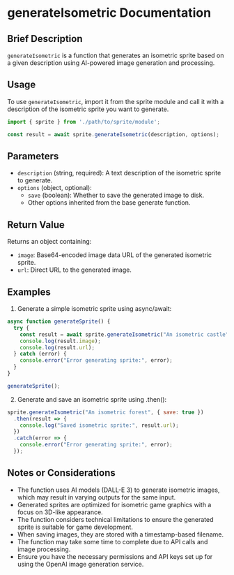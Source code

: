# generateIsometric Documentation

## Brief Description
`generateIsometric` is a function that generates an isometric sprite based on a given description using AI-powered image generation and processing.

## Usage
To use `generateIsometric`, import it from the sprite module and call it with a description of the isometric sprite you want to generate.

```javascript
import { sprite } from './path/to/sprite/module';

const result = await sprite.generateIsometric(description, options);
```

## Parameters
- `description` (string, required): A text description of the isometric sprite to generate.
- `options` (object, optional):
  - `save` (boolean): Whether to save the generated image to disk.
  - Other options inherited from the base generate function.

## Return Value
Returns an object containing:
- `image`: Base64-encoded image data URL of the generated isometric sprite.
- `url`: Direct URL to the generated image.

## Examples

1. Generate a simple isometric sprite using async/await:
```javascript
async function generateSprite() {
  try {
    const result = await sprite.generateIsometric("An isometric castle");
    console.log(result.image);
    console.log(result.url);
  } catch (error) {
    console.error("Error generating sprite:", error);
  }
}

generateSprite();
```

2. Generate and save an isometric sprite using .then():
```javascript
sprite.generateIsometric("An isometric forest", { save: true })
  .then(result => {
    console.log("Saved isometric sprite:", result.url);
  })
  .catch(error => {
    console.error("Error generating sprite:", error);
  });
```

## Notes or Considerations
- The function uses AI models (DALL-E 3) to generate isometric images, which may result in varying outputs for the same input.
- Generated sprites are optimized for isometric game graphics with a focus on 3D-like appearance.
- The function considers technical limitations to ensure the generated sprite is suitable for game development.
- When saving images, they are stored with a timestamp-based filename.
- The function may take some time to complete due to API calls and image processing.
- Ensure you have the necessary permissions and API keys set up for using the OpenAI image generation service.
